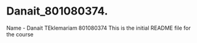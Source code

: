 # Danait_801080374.
Name - Danait TEklemariam 
801080374
This is the initial README file for the course
